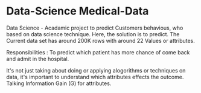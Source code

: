 # Data-Science Medical-Data
  Data Science - Acadamic project to predict Customers behavious, who based on data science technique. Here, the solution is to predict. The Current data set has around 200K rows with around 22 Values or attributes. 
  
  Responsibilities : To predict which patient has more chance of come back and admit in the hospital.
  
  It's not just taking about doing or applying alogorithms or techniques on data, it's important to understand which attributes effects the outcome. Talking Information Gain (G) for attributes.
  
  

